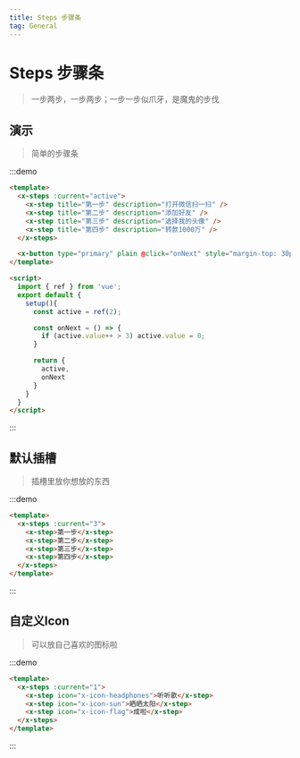 ```yaml
---
title: Steps 步骤条
tag: General
---
```


# Steps 步骤条
>  一步两步，一步两步；一步一步似爪牙，是魔鬼的步伐

## 演示
> 简单的步骤条

:::demo
```html
<template>
  <x-steps :current="active">
    <x-step title="第一步" description="打开微信扫一扫" />
    <x-step title="第二步" description="添加好友" />
    <x-step title="第三步" description="选择我的头像" />
    <x-step title="第四步" description="转款1000万" />
  </x-steps>

  <x-button type="primary" plain @click="onNext" style="margin-top: 30px">下一步</x-button>
</template>

<script>
  import { ref } from 'vue';
  export default {
    setup(){
      const active = ref(2);

      const onNext = () => {
        if (active.value++ > 3) active.value = 0;
      }

      return {
        active,
        onNext
      }
    }
  }
</script>
```
:::



## 默认插槽
> 插槽里放你想放的东西

:::demo
```html
<template>
  <x-steps :current="3">
    <x-step>第一步</x-step>
    <x-step>第二步</x-step>
    <x-step>第三步</x-step>
    <x-step>第四步</x-step>
  </x-steps>
</template>
```
:::



## 自定义Icon
> 可以放自己喜欢的图标啦

:::demo
```html
<template>
  <x-steps :current="1">
    <x-step icon="x-icon-headphones">听听歌</x-step>
    <x-step icon="x-icon-sun">晒晒太阳</x-step>
    <x-step icon="x-icon-flag">成啦</x-step>
  </x-steps>
</template>
```
:::

